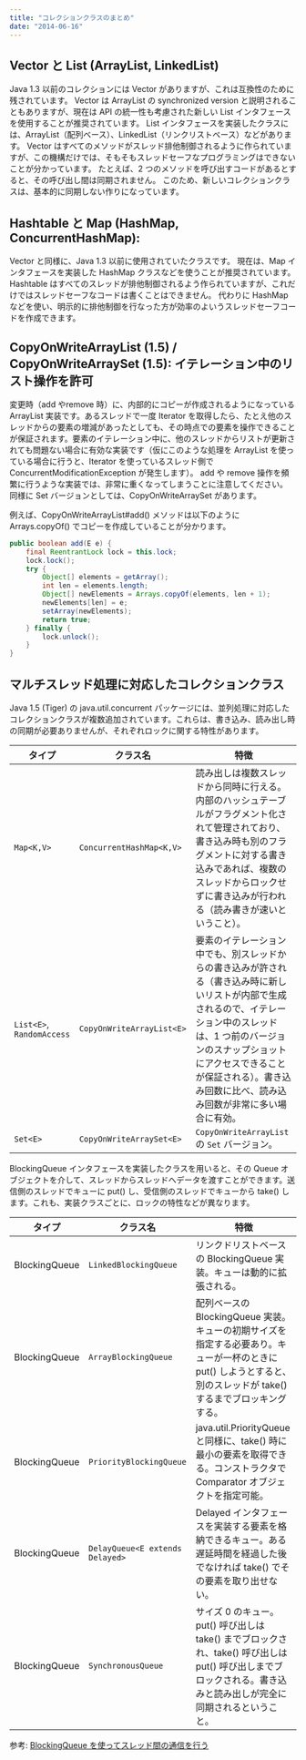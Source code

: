 ```yaml
---
title: "コレクションクラスのまとめ"
date: "2014-06-16"
---
```


Vector と List (ArrayList, LinkedList)
----

Java 1.3 以前のコレクションには Vector がありますが、これは互換性のために残されています。
Vector は ArrayList の synchronized version と説明されることもありますが、現在は API の統一性も考慮された新しい List インタフェースを使用することが推奨されています。
List インタフェースを実装したクラスには、ArrayList（配列ベース）、LinkedList（リンクリストベース）などがあります。
Vector はすべてのメソッドがスレッド排他制御されるように作られていますが、この機構だけでは、そもそもスレッドセーフなプログラミングはできないことが分かっています。
たとえば、2 つのメソッドを呼び出すコードがあるとすると、その呼び出し間は同期されません。
このため、新しいコレクションクラスは、基本的に同期しない作りになっています。


Hashtable と Map (HashMap, ConcurrentHashMap):
----

Vector と同様に、Java 1.3 以前に使用されていたクラスです。
現在は、Map インタフェースを実装した HashMap クラスなどを使うことが推奨されています。
Hashtable はすべてのスレッドが排他制御されるよう作られていますが、これだけではスレッドセーフなコードは書くことはできません。
代わりに HashMap などを使い、明示的に排他制御を行なった方が効率のよいうスレッドセーフコードを作成できます。


CopyOnWriteArrayList (1.5) / CopyOnWriteArraySet (1.5): イテレーション中のリスト操作を許可
----

変更時（add やremove 時）に、内部的にコピーが作成されるようになっている ArrayList 実装です。あるスレッドで一度 Iterator を取得したら、たとえ他のスレッドからの要素の増減があったとしても、その時点での要素を操作できることが保証されます。要素のイテレーション中に、他のスレッドからリストが更新されても問題ない場合に有効な実装です（仮にこのような処理を ArrayList を使っている場合に行うと、Iterator を使っているスレッド側で ConcurrentModificationException が発生します）。
add や remove 操作を頻繁に行うような実装では、非常に重くなってしまうことに注意してください。
同様に Set バージョンとしては、CopyOnWriteArraySet があります。

例えば、CopyOnWriteArrayList#add() メソッドは以下のように Arrays.copyOf() でコピーを作成していることが分かります。

```java
public boolean add(E e) {
    final ReentrantLock lock = this.lock;
    lock.lock();
    try {
        Object[] elements = getArray();
        int len = elements.length;
        Object[] newElements = Arrays.copyOf(elements, len + 1);
        newElements[len] = e;
        setArray(newElements);
        return true;
    } finally {
        lock.unlock();
    }
}
```

マルチスレッド処理に対応したコレクションクラス
----

Java 1.5 (Tiger) の java.util.concurrent パッケージには、並列処理に対応したコレクションクラスが複数追加されています。これらは、書き込み、読み出し時の同期が必要ありませんが、それぞれロックに関する特性があります。

| タイプ | クラス名 | 特徴 |
| ------ | -------- | ---- |
| `Map<K,V>` | `ConcurrentHashMap<K,V>` | 読み出しは複数スレッドから同時に行える。内部のハッシュテーブルがフラグメント化されて管理されており、書き込み時も別のフラグメントに対する書き込みであれば、複数のスレッドからロックせずに書き込みが行われる（読み書きが速いということ）。 |
| `List<E>`, `RandomAccess` | `CopyOnWriteArrayList<E>` | 要素のイテレーション中でも、別スレッドからの書き込みが許される（書き込み時に新しいリストが内部で生成されるので、イテレーション中のスレッドは、1 つ前のバージョンのスナップショットにアクセスできることが保証される）。書き込み回数に比べ、読み込み回数が非常に多い場合に有効。 |
| `Set<E>` | `CopyOnWriteArraySet<E>` | `CopyOnWriteArrayList` の `Set` バージョン。 |

BlockingQueue インタフェースを実装したクラスを用いると、その Queue オブジェクトを介して、スレッドからスレッドへデータを渡すことができます。送信側のスレッドでキューに put() し、受信側のスレッドでキューから take() します。これも、実装クラスごとに、ロックの特性などが異なります。

| タイプ | クラス名 | 特徴 |
| ------ | -------- | ---- |
| BlockingQueue | `LinkedBlockingQueue` | リンクドリストベースの BlockingQueue 実装。キューは動的に拡張される。 |
| BlockingQueue | `ArrayBlockingQueue` | 配列ベースの BlockingQueue 実装。キューの初期サイズを指定する必要あり。キューが一杯のときに put() しようとすると、別のスレッドが take() するまでブロッキングする。 |
| BlockingQueue | `PriorityBlockingQueue` | java.util.PriorityQueue と同様に、take() 時に最小の要素を取得できる。コンストラクタで Comparator オブジェクトを指定可能。 |
| BlockingQueue | `DelayQueue<E extends Delayed>` | Delayed インタフェースを実装する要素を格納できるキュー。ある遅延時間を経過した後でなければ take() でその要素を取り出せない。 |
| BlockingQueue | `SynchronousQueue` | サイズ 0 のキュー。put() 呼び出しは take() までブロックされ、take() 呼び出しは put() 呼び出しまでブロックされる。書き込みと読み出しが完全に同期されるということ。 |

参考: [BlockingQueue を使ってスレッド間の通信を行う](../thread/blocking-queue.html)


